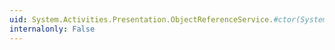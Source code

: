 ```yaml
---
uid: System.Activities.Presentation.ObjectReferenceService.#ctor(System.Activities.Presentation.EditingContext)
internalonly: False
---
```

